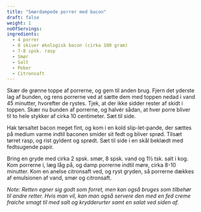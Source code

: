 ```yaml
---
title: "Smørdampede porrer med bacon"
draft: false
weight: 1
noOfServings: 
ingredients:
  - 4 porrer
  - 8 skiver økologisk bacon (cirka 100 gram)
  - 7-8 spsk. rasp
  - Smør
  - Salt
  - Peber
  - Citronsaft
---
```


Skær de grønne toppe af porrerne, og gem til anden brug. Fjern det
yderste lag af bunden, og rens porrerne ved at sætte dem med toppen
nedad i vand 45 minutter, hvorefter de rystes. Tjek, at der ikke sidder
rester af skidt i toppen. Skær nu bunden af porrerne, og halvér sådan,
at hver porre bliver til to hele stykker af cirka 10 centimeter. Sæt til
side.

Hak tørsaltet bacon meget fint, og kom i en kold slip-let-pande, der
sættes på medium varme indtil baconen smider sit fedt og bliver sprød.
Tilsæt tørret rasp, og rist gyldent og sprødt. Sæt til side i en skål
beklædt med fedtsugende papir.

Bring en gryde med cirka 2 spsk. smør, 8 spsk. vand og 1½ tsk. salt i
kog. Kom porrerne i, læg låg på, og damp porrerne indtil møre, cirka
8-10 minutter. Kom en anelse citronsaft ved, og ryst gryden, så porrerne
dækkes af emulsionen af vand, smør og citronsaft.

*Note: Retten egner sig godt som forret, men kan også bruges som
tilbehør til andre retter. Hvis man vil, kan man også servere den med en
fed creme fraiche smagt til med salt og krydderurter samt en salat ved
siden af.*

